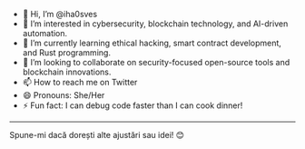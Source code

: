 - 👋 Hi, I’m @iha0sves  
- 👀 I’m interested in cybersecurity, blockchain technology, and AI-driven automation. 
- 🌱 I’m currently learning ethical hacking, smart contract development, and Rust programming. 
- 💞️ I’m looking to collaborate on security-focused open-source tools and blockchain innovations.
- 📫 How to reach me on Twitter
- 😄 Pronouns: She/Her
- ⚡ Fun fact: I can debug code faster than I can cook dinner!

---

Spune-mi dacă dorești alte ajustări sau idei! 😊
<!---
iha0sves/iha0sves is a ✨ special ✨ repository because its `README.md` (this file) appears on your GitHub profile.
You can click the Preview link to take a look at your changes.
--->
